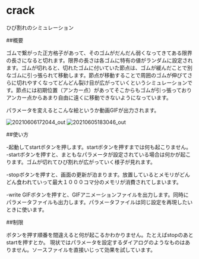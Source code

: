 # crack
ひび割れのシミュレーション

##概要

ゴムで繋がった正方格子があって、そのゴムがだんだん弱くなってきてある限界の長さになると切れます。限界の長さは各ゴムに特有の値がランダムに設定されます。ゴムが切れると、切れたゴムに付いていた節点は、ゴムが緩んだことで別なゴムに引っ張られて移動します。節点が移動することで周囲のゴムが伸びてさらに切れやすくなってどんどん裂け目が広がっていくというシミュレーションです。節点には初期位置（アンカー点）があってそこからもゴムが引っ張っておりアンカー点からあまり自由に遠くに移動できないようになっています。

パラメータを変えるとこんな絵というか動画GIFが出力されます。

![20210606172044_out](https://user-images.githubusercontent.com/43979686/121297184-e30dab80-c92c-11eb-890e-9cea25678d10.gif)
![20210605183046_out](https://user-images.githubusercontent.com/43979686/121297212-f28cf480-c92c-11eb-8157-cf3c4750e96d.gif)

##使い方

-起動してstartボタンを押します。startボタンを押すまでは何も起こりません。
-startボタンを押すと、まともなパラメータが設定されている場合は何かが起こります。ゴムが切れてひび割れが広がっていく様子が見れます。

-stopボタンを押すと、画面の更新が泊まります。放置しているとメモリがどんどん食われていって最大１０００コマ分のメモリが消費されてしまいます。

-write GIFボタンを押すと、GIFアニメーションファイルを出力します。同時にパラメータファイルも出力します。パラメータファイルは同じ設定を再現したいときに使います。

##制限

ボタンを押す順番を間違えると何が起こるかわかりません。たとえばstopのあとstartを押すとか。
現状ではパラメータを設定するダイアログのようなものはありません。ソースファイルを直接いじって効果を試しています。

